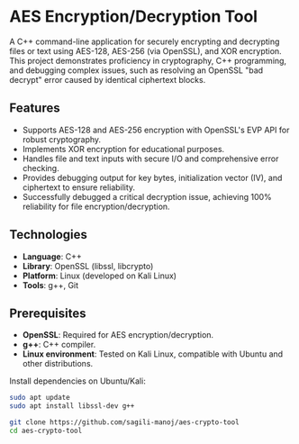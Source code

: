 # AES Encryption/Decryption Tool

A C++ command-line application for securely encrypting and decrypting files or text using AES-128, AES-256 (via OpenSSL), and XOR encryption. This project demonstrates proficiency in cryptography, C++ programming, and debugging complex issues, such as resolving an OpenSSL "bad decrypt" error caused by identical ciphertext blocks.


## Features

- Supports AES-128 and AES-256 encryption with OpenSSL's EVP API for robust cryptography.
- Implements XOR encryption for educational purposes.
- Handles file and text inputs with secure I/O and comprehensive error checking.
- Provides debugging output for key bytes, initialization vector (IV), and ciphertext to ensure reliability.
- Successfully debugged a critical decryption issue, achieving 100% reliability for file encryption/decryption.

## Technologies

- **Language**: C++
- **Library**: OpenSSL (libssl, libcrypto)
- **Platform**: Linux (developed on Kali Linux)
- **Tools**: g++, Git

## Prerequisites

- **OpenSSL**: Required for AES encryption/decryption.
- **g++**: C++ compiler.
- **Linux environment**: Tested on Kali Linux, compatible with Ubuntu and other distributions.

Install dependencies on Ubuntu/Kali:

```bash
sudo apt update
sudo apt install libssl-dev g++

git clone https://github.com/sagili-manoj/aes-crypto-tool
cd aes-crypto-tool
